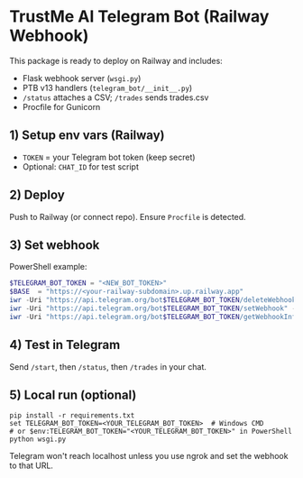
# TrustMe AI Telegram Bot (Railway Webhook)

This package is ready to deploy on Railway and includes:
- Flask webhook server (`wsgi.py`)
- PTB v13 handlers (`telegram_bot/__init__.py`)
- `/status` attaches a CSV; `/trades` sends trades.csv
- Procfile for Gunicorn

## 1) Setup env vars (Railway)
- `TOKEN` = your Telegram bot token (keep secret)
- Optional: `CHAT_ID` for test script

## 2) Deploy
Push to Railway (or connect repo). Ensure `Procfile` is detected.

## 3) Set webhook
PowerShell example:
```powershell
$TELEGRAM_BOT_TOKEN = "<NEW_BOT_TOKEN>"
$BASE  = "https://<your-railway-subdomain>.up.railway.app"
iwr -Uri "https://api.telegram.org/bot$TELEGRAM_BOT_TOKEN/deleteWebhook" -Method Post
iwr -Uri "https://api.telegram.org/bot$TELEGRAM_BOT_TOKEN/setWebhook" -Method Post -Body @{ url = "$BASE/webhook/$TELEGRAM_BOT_TOKEN" }
iwr -Uri "https://api.telegram.org/bot$TELEGRAM_BOT_TOKEN/getWebhookInfo"
```

## 4) Test in Telegram
Send `/start`, then `/status`, then `/trades` in your chat.

## 5) Local run (optional)
```
pip install -r requirements.txt
set TELEGRAM_BOT_TOKEN=<YOUR_TELEGRAM_BOT_TOKEN>  # Windows CMD
# or $env:TELEGRAM_BOT_TOKEN="<YOUR_TELEGRAM_BOT_TOKEN>" in PowerShell
python wsgi.py
```
Telegram won't reach localhost unless you use ngrok and set the webhook to that URL.
